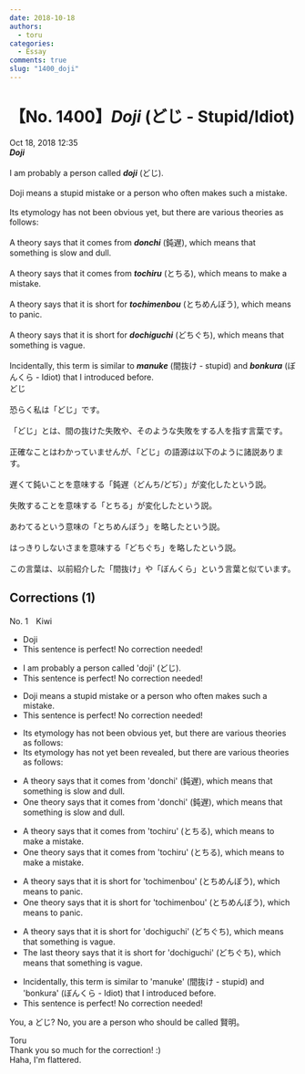 ```yaml
---
date: 2018-10-18
authors:
  - toru
categories:
  - Essay
comments: true
slug: "1400_doji"
---
```


# 【No. 1400】<strong><em>Doji</strong></em> (どじ - Stupid/Idiot)
<div class="date">Oct 18, 2018 12:35</div>
<div id="post"><div id="body_show_ori">
<strong><em>Doji</strong></em><br/><br/>I am probably a person called <strong><em>doji</em></strong> (どじ).<br/><br/>Doji means a stupid mistake or a person who often makes such a mistake.<br/><br/>Its etymology has not been obvious yet, but there are various theories as follows:<br/><br/>A theory says that it comes from <strong><em>donchi</em></strong> (鈍遅), which means that something is slow and dull.<br/><br/>A theory says that it comes from <strong><em>tochiru</em></strong> (とちる), which means to make a mistake.<br/><br/>A theory says that it is short for <strong><em>tochimenbou</em></strong> (とちめんぼう), which means to panic.<br/><br/>A theory says that it is short for <strong><em>dochiguchi</em></strong> (どちぐち), which means that something is vague.<br/><br/>Incidentally, this term is similar to <strong><em>manuke</em></strong> (間抜け - stupid) and <strong><em>bonkura</em></strong> (ぼんくら - Idiot) that I introduced before.
</div></div>

<!-- more -->

<div id="post_ja"><div id="body_show_mo">
どじ<br/><br/>恐らく私は「どじ」です。<br/><br/>「どじ」とは、間の抜けた失敗や、そのような失敗をする人を指す言葉です。<br/><br/>正確なことはわかっていませんが、「どじ」の語源は以下のように諸説あります。<br/><br/>遅くて鈍いことを意味する「鈍遅（どんち/どぢ）」が変化したという説。<br/><br/>失敗することを意味する「とちる」が変化したという説。<br/><br/>あわてるという意味の「とちめんぼう」を略したという説。<br/><br/>はっきりしないさまを意味する「どちぐち」を略したという説。<br/><br/>この言葉は、以前紹介した「間抜け」や「ぼんくら」という言葉と似ています。
</div></div>

## Corrections (1)
<div id="block"><div class="first_name"> No. 1　<span class="just_name">Kiwi</span></div><div id="block2">
<ul class="correction_field">
<li class="incorrect">Doji</li>
<li class="corrected perfect">This sentence is perfect! No correction needed!</li>
</ul>
<ul class="correction_field">
<li class="incorrect">I am probably a person called 'doji' (どじ).</li>
<li class="corrected perfect">This sentence is perfect! No correction needed!</li>
</ul>
<ul class="correction_field">
<li class="incorrect">Doji means a stupid mistake or a person who often makes such a mistake.</li>
<li class="corrected perfect">This sentence is perfect! No correction needed!</li>
</ul>
<ul class="correction_field">
<li class="incorrect">Its etymology has not been obvious yet, but there are various theories as follows:</li>
<li class="corrected correct">
Its etymology has not <span class="f_blue">yet been revealed</span>, but there are various theories as follows:
</li>
</ul>
<ul class="correction_field">
<li class="incorrect">A theory says that it comes from 'donchi' (鈍遅), which means that something is slow and dull.</li>
<li class="corrected correct">
<span class="f_blue">One</span> theory says that it comes from 'donchi' (鈍遅), which means that something is slow and dull.
</li>
</ul>
<ul class="correction_field">
<li class="incorrect">A theory says that it comes from 'tochiru' (とちる), which means to make a mistake.</li>
<li class="corrected correct">
<span class="f_blue">One</span> theory says that it comes from 'tochiru' (とちる), which means to make a mistake.
</li>
</ul>
<ul class="correction_field">
<li class="incorrect">A theory says that it is short for 'tochimenbou' (とちめんぼう), which means to panic.</li>
<li class="corrected correct">
<span class="f_blue">One</span> theory says that it is short for 'tochimenbou' (とちめんぼう), which means to panic.
</li>
</ul>
<ul class="correction_field">
<li class="incorrect">A theory says that it is short for 'dochiguchi' (どちぐち), which means that something is vague.</li>
<li class="corrected correct">
<span class="f_blue">The last</span> theory says that it is short for 'dochiguchi' (どちぐち), which means that something is vague.
</li>
</ul>
<ul class="correction_field">
<li class="incorrect">Incidentally, this term is similar to 'manuke' (間抜け - stupid) and 'bonkura' (ぼんくら - Idiot) that I introduced before.</li>
<li class="corrected perfect">This sentence is perfect! No correction needed!</li>
</ul>
<p class="comment_small">
 You, a どじ? No, you are a person who should be called 賢明。
</p>

</div><div class="name"><span class="just_name">Toru</span><br>
Thank you so much for the correction! :)<br/>Haha, I'm flattered. 
</div>
</div>
